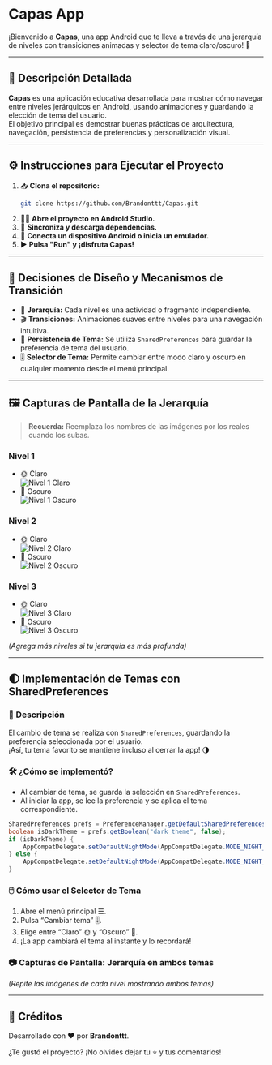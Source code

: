 #  Capas App

¡Bienvenido a **Capas**, una app Android que te lleva a través de una jerarquía de niveles con transiciones animadas y selector de tema claro/oscuro! 🚀

---

## 📝 Descripción Detallada

**Capas** es una aplicación educativa desarrollada para mostrar cómo navegar entre niveles jerárquicos en Android, usando animaciones y guardando la elección de tema del usuario.  
El objetivo principal es demostrar buenas prácticas de arquitectura, navegación, persistencia de preferencias y personalización visual.

---

## ⚙️ Instrucciones para Ejecutar el Proyecto

1. 📥 **Clona el repositorio:**
   ```bash
   git clone https://github.com/Brandonttt/Capas.git
   ```
2. 👨‍💻 **Abre el proyecto en Android Studio.**
3. 🔄 **Sincroniza y descarga dependencias.**
4. 📱 **Conecta un dispositivo Android o inicia un emulador.**
5. ▶️ **Pulsa "Run" y ¡disfruta Capas!**

---

## 🎨 Decisiones de Diseño y Mecanismos de Transición

- 🧩 **Jerarquía:** Cada nivel es una actividad o fragmento independiente.
- 🎬 **Transiciones:** Animaciones suaves entre niveles para una navegación intuitiva.
- 💾 **Persistencia de Tema:** Se utiliza `SharedPreferences` para guardar la preferencia de tema del usuario.
- 🎚️ **Selector de Tema:** Permite cambiar entre modo claro y oscuro en cualquier momento desde el menú principal.

---

## 🖼️ Capturas de Pantalla de la Jerarquía

> **Recuerda:** Reemplaza los nombres de las imágenes por los reales cuando los subas.

### Nivel 1
- 🌞 Claro  
  ![Nivel 1 Claro](images/nivel1_claro.png)
- 🌚 Oscuro  
  ![Nivel 1 Oscuro](images/nivel1_oscuro.png)

### Nivel 2
- 🌞 Claro  
  ![Nivel 2 Claro](images/nivel2_claro.png)
- 🌚 Oscuro  
  ![Nivel 2 Oscuro](images/nivel2_oscuro.png)

### Nivel 3
- 🌞 Claro  
  ![Nivel 3 Claro](images/nivel3_claro.png)
- 🌚 Oscuro  
  ![Nivel 3 Oscuro](images/nivel3_oscuro.png)

_(Agrega más niveles si tu jerarquía es más profunda)_

---

## 🌓 Implementación de Temas con SharedPreferences

### 📖 Descripción

El cambio de tema se realiza con `SharedPreferences`, guardando la preferencia seleccionada por el usuario.  
¡Así, tu tema favorito se mantiene incluso al cerrar la app! 🌗

### 🛠️ ¿Cómo se implementó?

- Al cambiar de tema, se guarda la selección en `SharedPreferences`.
- Al iniciar la app, se lee la preferencia y se aplica el tema correspondiente.

```java
SharedPreferences prefs = PreferenceManager.getDefaultSharedPreferences(context);
boolean isDarkTheme = prefs.getBoolean("dark_theme", false);
if (isDarkTheme) {
    AppCompatDelegate.setDefaultNightMode(AppCompatDelegate.MODE_NIGHT_YES);
} else {
    AppCompatDelegate.setDefaultNightMode(AppCompatDelegate.MODE_NIGHT_NO);
}
```

### 🖱️ Cómo usar el Selector de Tema

1. Abre el menú principal ☰.
2. Pulsa “Cambiar tema” 🎚️.
3. Elige entre “Claro” 🌞 y “Oscuro” 🌚.
4. ¡La app cambiará el tema al instante y lo recordará!

### 📷 Capturas de Pantalla: Jerarquía en ambos temas

_(Repite las imágenes de cada nivel mostrando ambos temas)_

---

## 🙌 Créditos

Desarrollado con ❤️ por **Brandonttt**.

¿Te gustó el proyecto? ¡No olvides dejar tu ⭐ y tus comentarios!
